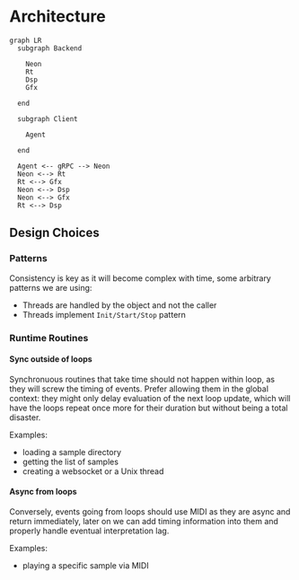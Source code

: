 # Architecture

``` mermaid
graph LR
  subgraph Backend

    Neon
    Rt
    Dsp
    Gfx

  end

  subgraph Client

    Agent

  end

  Agent <-- gRPC --> Neon
  Neon <--> Rt
  Rt <--> Gfx
  Neon <--> Dsp
  Neon <--> Gfx
  Rt <--> Dsp
```

## Design Choices

### Patterns

Consistency is key as it will become complex with time, some arbitrary
patterns we are using:

- Threads are handled by the object and not the caller
- Threads implement `Init/Start/Stop` pattern

### Runtime Routines

#### Sync outside of loops

Synchronuous routines that take time should not happen within loop, as
they will screw the timing of events. Prefer allowing them in the
global context: they might only delay evaluation of the next loop
update, which will have the loops repeat once more for their duration
but without being a total disaster.

Examples:

- loading a sample directory
- getting the list of samples
- creating a websocket or a Unix thread

#### Async from loops

Conversely, events going from loops should use MIDI as they are async
and return immediately, later on we can add timing information into
them and properly handle eventual interpretation lag.

Examples:

- playing a specific sample via MIDI
